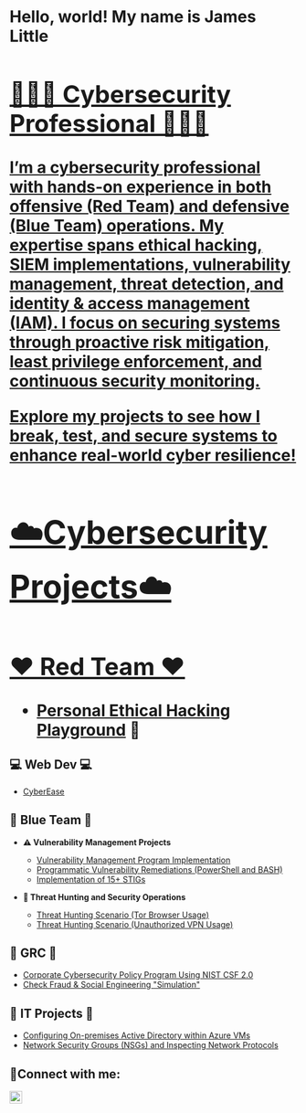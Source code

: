 <h1> Hello, world! My name is James Little <a href="(https://www.linkedin.com/in/jamesblittle5/)"> 

  ## 👨🏾‍💻 Cybersecurity Professional 👨🏾‍💻 

I’m a cybersecurity professional with hands-on experience in both offensive (Red Team) and defensive (Blue Team) operations. My expertise spans ethical hacking, SIEM implementations, vulnerability management, threat detection, and identity & access management (IAM). I focus on securing systems through proactive risk mitigation, least privilege enforcement, and continuous security monitoring.

Explore my projects to see how I break, test, and secure systems to enhance real-world cyber resilience!

# ☁️Cybersecurity Projects☁️

## ❤️ Red Team ❤️
- [Personal Ethical Hacking Playground](https://github.com/jameslittle05/Pentesting-Lab/tree/main) 🙂


## 💻 Web Dev 💻 
- [CyberEase](https://github.com/jameslittle05/WebDevProject1)





## 💙 Blue Team 💙 
  
- <b>⚠️ Vulnerability Management Projects</b>
  - [Vulnerability Management Program Implementation](https://github.com/jameslittle05/Vuln-Mgmt-Project)
  - [Programmatic Vulnerability Remediations (PowerShell and BASH)](https://github.com/jameslittle05/Prog-Vuln-Rem)
  - [Implementation of 15+ STIGs](https://github.com/jameslittle05/Stigs)
 
- <b>🚨 Threat Hunting and Security Operations</b>
  - [Threat Hunting Scenario (Tor Browser Usage)](https://github.com/jameslittle05/Threat-Hunt)
  - [Threat Hunting Scenario (Unauthorized VPN Usage)](https://github.com/jameslittle05/ThreatHunts/blob/main/README.md)

## 🖤 GRC 🖤 
 - [Corporate Cybersecurity Policy Program Using NIST CSF 2.0](https://github.com/jameslittle05/Cybersecurity-Policy-Project-NIST)
 - [Check Fraud & Social Engineering "Simulation" ](https://github.com/jameslittle05/Check-Fraud/tree/main)

## 💚 IT Projects 💚
  - [Configuring On-premises Active Directory within Azure VMs](https://github.com/jameslittle05/configure-ad)
  - [Network Security Groups (NSGs) and Inspecting Network Protocols](https://github.com/jameslittle05/azure-network-protocols)




<h2>🤳Connect with me:</h2>

[<img align="left" alt="Josh | LinkedIn" width="22px" src="https://cdn.jsdelivr.net/npm/simple-icons@v3/icons/linkedin.svg" />][linkedin]

[linkedin]: https://linkedin.com/in/Jamesblittle5
